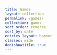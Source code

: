 ```yaml
---
title: Games
layout: collection
permalink: /games/
collection: games
sort_order: reverse
sort_by: date
entries_layout: banner
classes: wide
dontshowtitle: true
---
```

